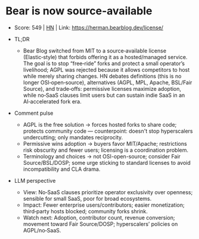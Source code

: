 # Bear is now source-available

- Score: 549 | [HN](https://news.ycombinator.com/item?id=45092490) | Link: https://herman.bearblog.dev/license/

- TL;DR
  - Bear Blog switched from MIT to a source‑available license (Elastic‑style) that forbids offering it as a hosted/managed service. The goal is to stop “free‑ride” forks and protect a small operator’s livelihood; AGPL was rejected because it allows competitors to host while merely sharing changes. HN debates definitions (this is no longer OSI‑open‑source), alternatives (AGPL, MPL, Apache, BSL/Fair Source), and trade‑offs: permissive licenses maximize adoption, while no‑SaaS clauses limit users but can sustain indie SaaS in an AI‑accelerated fork era.

- Comment pulse
  - AGPL is the free solution → forces hosted forks to share code; protects community code — counterpoint: doesn't stop hyperscalers undercutting; only mandates reciprocity.
  - Permissive wins adoption → buyers favor MIT/Apache; restrictions risk obscurity and fewer users; licensing is a coordination problem.
  - Terminology and choices → not OSI-open-source; consider Fair Source/BSL/DOSP; some urge sticking to standard licenses to avoid incompatibility and CLA drama.

- LLM perspective
  - View: No‑SaaS clauses prioritize operator exclusivity over openness; sensible for small SaaS, poor for broad ecosystems.
  - Impact: Fewer enterprise users/contributors; easier monetization; third‑party hosts blocked; community forks shrink.
  - Watch next: Adoption, contributor count, revenue conversion; movement toward Fair Source/DOSP; hyperscalers’ policies on AGPL/no‑SaaS.
